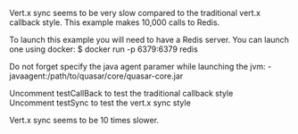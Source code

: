 Vert.x sync seems to be very slow compared to the traditional vert.x callback style.
This example makes 10,000 calls to Redis.

To launch this example you will need to have a Redis server. You can launch one using docker:
$ docker run -p 6379:6379 redis

Do not forget specify the java agent paramer while launching the jvm:
-javaagent:/path/to/quasar/core/quasar-core.jar

Uncomment testCallBack to test the traditional callback style  
Uncomment testSync to test the vert.x sync style

Vert.x sync seems to be 10 times slower.
